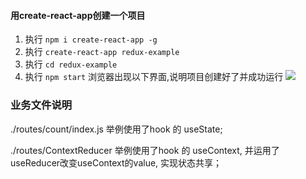 #### 用create-react-app创建一个项目
1. 执行 ```npm i create-react-app -g```
2. 执行 ```create-react-app redux-example```
3. 执行 ```cd redux-example```
4. 执行 ```npm start```
浏览器出现以下界面,说明项目创建好了并成功运行
![](https://upload-images.jianshu.io/upload_images/7177443-fd5f9d3d387e597a.png?imageMogr2/auto-orient/strip%7CimageView2/2/w/600)

### 业务文件说明
./routes/count/index.js
  举例使用了hook 的 useState;

./routes/ContextReducer
  举例使用了hook 的 useContext, 并运用了useReducer改变useContext的value, 实现状态共享；





